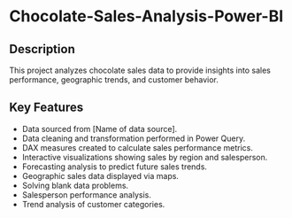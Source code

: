 # Chocolate-Sales-Analysis-Power-BI
## Description

This project analyzes chocolate sales data to provide insights into sales performance, geographic trends, and customer behavior.

## Key Features

* Data sourced from [Name of data source].
* Data cleaning and transformation performed in Power Query.
* DAX measures created to calculate sales performance metrics.
* Interactive visualizations showing sales by region and salesperson.
* Forecasting analysis to predict future sales trends.
* Geographic sales data displayed via maps.
* Solving blank data problems.
* Salesperson performance analysis.
* Trend analysis of customer categories.
